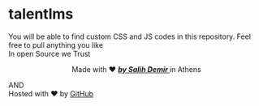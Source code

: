 # talentlms
You will be able to find custom CSS and JS codes in this repository.
Feel free to pull anything you like
<br>
In open Source we Trust
<footer>
<p class="love">Made with ❤ <a href="https://github.com/salihhdemirr"><strong><i> by Salih Demir </i></strong></a> in Athens</p>
<span>AND</span>
<br>
<div class="gist-meta">Hosted with ❤ by <a href="https://github.com">GitHub</a> </div>
</footer>
<style>
  .love {
  text-align: center;
  }
  </style>

